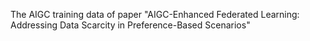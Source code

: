 The AIGC training data of paper "AIGC-Enhanced Federated Learning: Addressing Data Scarcity in Preference-Based Scenarios"

